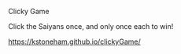 Clicky Game

Click the Saiyans once, and only once each to win!

https://kstoneham.github.io/clickyGame/